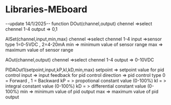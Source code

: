 # Libraries-MEboard
--update 14/1/2025--
function
  DOut(channel,output)
    chennel =>select chennel 1-4
    output => 0,1
  
  AISet(channel,input,min,max)
    chennel =>select chennel 1-4
    input =>sensor type  1=0-5VDC , 2=4-20mA 
    min => minimum value of sensor range
    max => maximum value of sensor range  

  AOut(channel,output)
    chennel =>select chennel 1-4
    output => 0-10VDC 
   
  PIDAOut1(setpoint,input,kP,kI,kD,min,max)
    setpoint => setpoint value for pid control
    input => input feedback for pid control
    direction => pid control type 0 = Forward , 1 = Backward 
    kP = > propotional constant value (0-100%)
    kI = > integral constant value (0-100%)
    kD = > differential constant value (0-100%)
    min => minimum value of pid output 
    max => maximum value of pid output 
